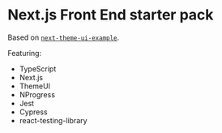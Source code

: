 # Next.js Front End starter pack

Based on [`next-theme-ui-example`](https://github.com/system-ui/theme-ui/tree/master/examples/next).

Featuring:

- TypeScript
- Next.js
- ThemeUI
- NProgress
- Jest
- Cypress
- react-testing-library
